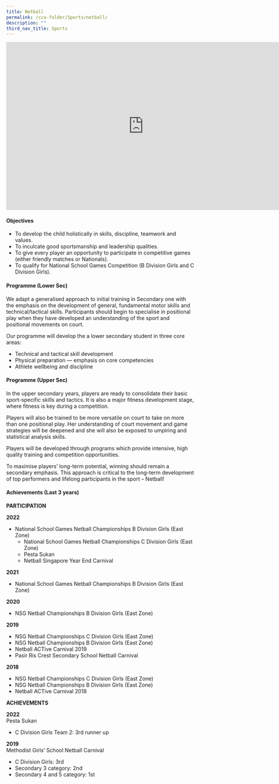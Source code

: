 ```yaml
---
title: Netball
permalink: /cca-folder/Sports/netball/
description: ""
third_nav_title: Sports
---
```

<iframe allowfullscreen="true" height="450" width="735" frameborder="0" src="https://docs.google.com/presentation/d/e/2PACX-1vSLMSr14XRiYswtMFm3NwSzZQKPiib2dbGgxIXX4-ZxuyMQtfVCDkzeuB1nR-w-dV3p_eNXx0qvYdMc/embed?start=false&amp;loop=false&amp;delayms=3000"></iframe>

#### Objectives

*   To develop the child holistically in skills, discipline, teamwork and values.
*   To inculcate good sportsmanship and leadership qualities.
*   To give every player an opportunity to participate in competitive games (either friendly matches or Nationals).
*   To qualify for National School Games Competition (B Division Girls and C Division Girls).

#### Programme (Lower Sec)

We adapt a generalised approach to initial training in Secondary one with the emphasis on the development of general, fundamental motor skills and technical/tactical skills. Participants should begin to specialise in positional play when they have developed an understanding of the sport and positional movements on court.

Our programme will develop the a lower secondary student in three core areas:

*   Technical and tactical skill development
*   Physical preparation — emphasis on core competencies
*   Athlete wellbeing and discipline

#### Programme (Upper Sec)

In the upper secondary years, players are ready to consolidate their basic sport-specific skills and tactics. It is also a major fitness development stage, where fitness is key during a competition.

Players will also be trained to be more versatile on court to take on more than one positional play. Her understanding of court movement and game strategies will be deepened and she will also be exposed to umpiring and statistical analysis skills.

Players will be developed through programs which provide intensive, high quality training and competition opportunities.

To maximise players’ long-term potential, winning should remain a secondary emphasis. This approach is critical to the long-term development of top performers and lifelong participants in the sport – Netball!

#### Achievements (Last 3 years)

**PARTICIPATION**

**2022**<br>
* National School Games Netball Championships B Division Girls (East Zone)<br>
	* National School Games Netball Championships C Division Girls (East Zone)<br>
	* Pesta Sukan<br>
	* Netball Singapore Year End Carnival

**2021**  <br>
* National School Games Netball Championships B Division Girls (East Zone)  
    
**2020**<br>
* NSG Netball Championships B Division Girls (East Zone)

**2019**<br>
* NSG Netball Championships C Division Girls (East Zone)
* NSG Netball Championships B Division Girls (East Zone)
* Netball ACTive Carnival 2019
* Pasir Ris Crest Secondary School Netball Carnival

**2018**<br>
* NSG Netball Championships C Division Girls (East Zone)
* NSG Netball Championships B Division Girls (East Zone)
* Netball ACTive Carnival 2018

**ACHIEVEMENTS**  

**2022**<br>
Pesta Sukan
* C Division Girls Team 2: 3rd runner up

**2019**  <br>
Methodist Girls’ School Netball Carnival  <br>
* C Division Girls: 3rd
* Secondary 3 category: 2nd
* Secondary 4 and 5 category: 1st